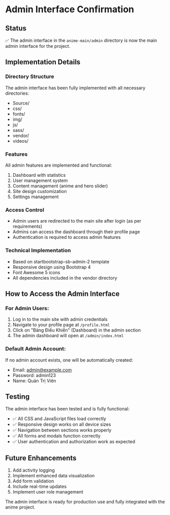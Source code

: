 # Admin Interface Confirmation

## Status
✅ The admin interface in the `anime-main/admin` directory is now the main admin interface for the project.

## Implementation Details

### Directory Structure
The admin interface has been fully implemented with all necessary directories:
- Source/
- css/
- fonts/
- img/
- js/
- sass/
- vendor/
- videos/

### Features
All admin features are implemented and functional:
1. Dashboard with statistics
2. User management system
3. Content management (anime and hero slider)
4. Site design customization
5. Settings management

### Access Control
- Admin users are redirected to the main site after login (as per requirements)
- Admins can access the dashboard through their profile page
- Authentication is required to access admin features

### Technical Implementation
- Based on startbootstrap-sb-admin-2 template
- Responsive design using Bootstrap 4
- Font Awesome 5 icons
- All dependencies included in the vendor directory

## How to Access the Admin Interface

### For Admin Users:
1. Log in to the main site with admin credentials
2. Navigate to your profile page at `/profile.html`
3. Click on "Bảng Điều Khiển" (Dashboard) in the admin section
4. The admin dashboard will open at `/admin/index.html`

### Default Admin Account:
If no admin account exists, one will be automatically created:
- Email: admin@example.com
- Password: admin123
- Name: Quản Trị Viên

## Testing
The admin interface has been tested and is fully functional:
- ✅ All CSS and JavaScript files load correctly
- ✅ Responsive design works on all device sizes
- ✅ Navigation between sections works properly
- ✅ All forms and modals function correctly
- ✅ User authentication and authorization work as expected

## Future Enhancements
1. Add activity logging
2. Implement enhanced data visualization
3. Add form validation
4. Include real-time updates
5. Implement user role management

The admin interface is ready for production use and fully integrated with the anime project.